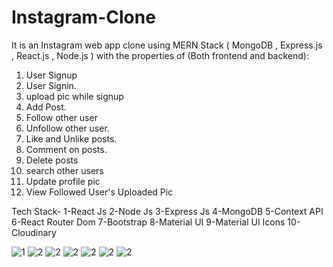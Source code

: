 

# Instagram-Clone
 It is an Instagram web app clone using MERN Stack ( MongoDB , Express.js , React.js , Node.js ) with the properties of (Both frontend and backend):
1. User Signup 
2. User Signin.
3. upload pic while signup
4. Add Post.
5. Follow other user
6.  Unfollow other user.
7. Like and Unlike posts.
8. Comment on posts.
9. Delete posts
10. search other users
11. Update profile pic
12. View Followed User's Uploaded Pic


Tech Stack-
  1-React Js
  2-Node Js
  3-Express Js
  4-MongoDB
  5-Context API
  6-React Router Dom
  7-Bootstrap
  8-Material UI
  9-Material UI Icons
  10-Cloudinary


![1](https://user-images.githubusercontent.com/71556166/130322704-78f764ac-5167-491b-b62d-c4a757660f2f.png)
![2](https://user-images.githubusercontent.com/71556166/130322738-780afcb9-60de-4561-9486-b0e912b81dd8.png)
![2](https://user-images.githubusercontent.com/71556166/130322850-652447a0-2649-421b-b57e-886fe837f1d5.png)
![2](https://user-images.githubusercontent.com/71556166/130322919-fc7cffc9-cb32-4d05-978e-9334c4390b15.png)
![2](https://user-images.githubusercontent.com/71556166/130322971-cab62d3c-e32e-4018-9502-1d86bca8f032.png)
![2](https://user-images.githubusercontent.com/71556166/130323006-c9396419-ba47-41a7-803c-78ce528fff6c.png)
![2](https://user-images.githubusercontent.com/71556166/130323061-225b369a-d10f-4502-b04f-37900cd10041.png)





